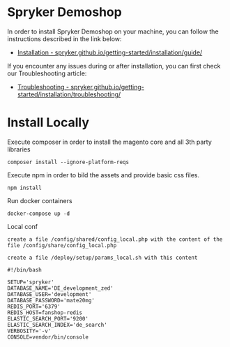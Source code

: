 # Spryker Demoshop

In order to install Spryker Demoshop on your machine, you can follow the instructions described in the link below:

* [Installation - spryker.github.io/getting-started/installation/guide/](https://spryker.github.io/getting-started/installation/guide/)

If you encounter any issues during or after installation, you can first check our Troubleshooting article:

* [Troubleshooting - spryker.github.io/getting-started/installation/troubleshooting/](https://spryker.github.io/getting-started/installation/troubleshooting/)

# Install Locally

Execute composer in order to install the magento core and all 3th party libraries

```
composer install --ignore-platform-reqs
```

Execute npm in order to bild the assets and provide basic css files.

```
npm install
```

Run docker containers

```
docker-compose up -d
```

Local conf

```
create a file /config/shared/config_local.php with the content of the file /config/share/config_local.php
```

```
create a file /deploy/setup/params_local.sh with this content

#!/bin/bash

SETUP='spryker'
DATABASE_NAME='DE_development_zed'
DATABASE_USER='development'
DATABASE_PASSWORD='mate20mg'
REDIS_PORT='6379'
REDIS_HOST=fanshop-redis
ELASTIC_SEARCH_PORT='9200'
ELASTIC_SEARCH_INDEX='de_search'
VERBOSITY='-v'
CONSOLE=vendor/bin/console

```